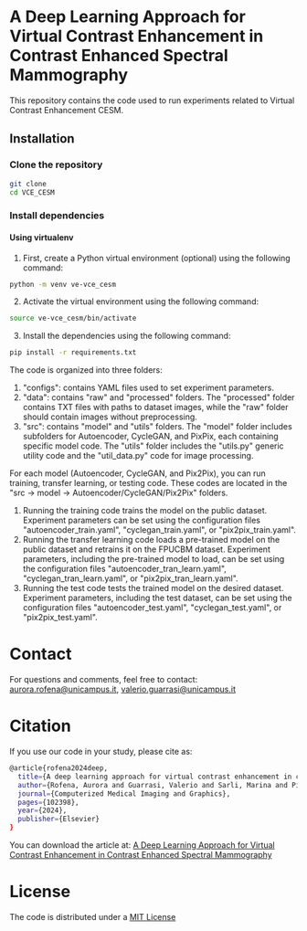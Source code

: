 # A Deep Learning Approach for Virtual Contrast Enhancement in Contrast Enhanced Spectral Mammography
This repository contains the code used to run experiments related to Virtual Contrast Enhancement CESM.

## Installation

### Clone the repository
```bash
git clone
cd VCE_CESM
```

### Install dependencies

#### Using virtualenv
1) First, create a Python virtual environment (optional) using the following command:
```bash
python -m venv ve-vce_cesm
```

2) Activate the virtual environment using the following command:
```bash
source ve-vce_cesm/bin/activate
```

3) Install the dependencies using the following command:
```bash
pip install -r requirements.txt
```

The code is organized into three folders:
1) "configs": contains YAML files used to set experiment parameters.
2) "data": contains "raw" and "processed" folders. The "processed" folder contains TXT files with paths to dataset images, while the "raw" folder should contain images without preprocessing.
3) "src": contains "model" and "utils" folders. The "model" folder includes subfolders for Autoencoder, CycleGAN, and PixPix, each containing specific model code. The "utils" folder includes the "utils.py" generic utility code and the "util_data.py" code for image processing.

For each model (Autoencoder, CycleGAN, and Pix2Pix), you can run training, transfer learning, or testing code.
These codes are located in the "src -> model -> Autoencoder/CycleGAN/Pix2Pix" folders.
1) Running the training code trains the model on the public dataset. Experiment parameters can be set using the configuration files "autoencoder_train.yaml", "cyclegan_train.yaml", or "pix2pix_train.yaml".
2) Running the transfer learning code loads a pre-trained model on the public dataset and retrains it on the FPUCBM dataset. Experiment parameters, including the pre-trained model to load, can be set using the configuration files "autoencoder_tran_learn.yaml", "cyclegan_tran_learn.yaml", or "pix2pix_tran_learn.yaml".
3) Running the test code tests the trained model on the desired dataset. Experiment parameters, including the test dataset, can be set using the configuration files "autoencoder_test.yaml", "cyclegan_test.yaml", or "pix2pix_test.yaml".

# Contact
For questions and comments, feel free to contact: aurora.rofena@unicampus.it, valerio.guarrasi@unicampus.it

# Citation
If you use our code in your study, please cite as:
```bash
@article{rofena2024deep,
  title={A deep learning approach for virtual contrast enhancement in contrast enhanced spectral mammography},
  author={Rofena, Aurora and Guarrasi, Valerio and Sarli, Marina and Piccolo, Claudia Lucia and Sammarra, Matteo and Zobel, Bruno Beomonte and Soda, Paolo},
  journal={Computerized Medical Imaging and Graphics},
  pages={102398},
  year={2024},
  publisher={Elsevier}
}
```
You can download the article at:
[A Deep Learning Approach for Virtual Contrast Enhancement in Contrast Enhanced Spectral Mammography](https://doi.org/10.1016/j.compmedimag.2024.102398)

# License
The code is distributed under a [MIT License](https://github.com/cosbidev/VCE_CESM#MIT-1-ov-file)
